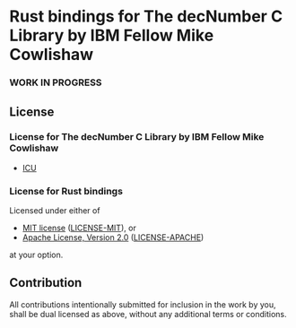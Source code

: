 # Rust bindings for The decNumber C Library by IBM Fellow Mike Cowlishaw

### WORK IN PROGRESS

## License

### License for The decNumber C Library by IBM Fellow Mike Cowlishaw

- [ICU](decNumber-icu-368/ICU-license.html)

### License for Rust bindings

Licensed under either of

- [MIT license](https://opensource.org/licenses/MIT) ([LICENSE-MIT](LICENSE-MIT)), or
- [Apache License, Version 2.0](https://www.apache.org/licenses/LICENSE-2.0) ([LICENSE-APACHE](LICENSE-APACHE))

at your option.

## Contribution

All contributions intentionally submitted for inclusion in the work by you,
shall be dual licensed as above, without any additional terms or conditions.
